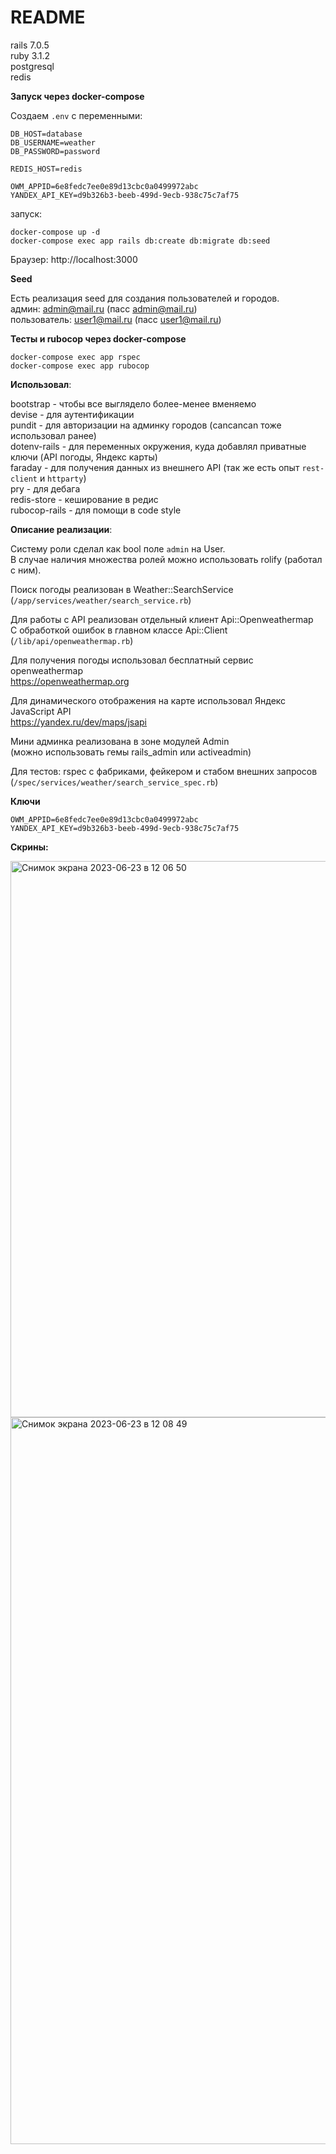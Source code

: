 # README

rails 7.0.5  
ruby 3.1.2  
postgresql  
redis  

**Запуск через docker-compose**

Создаем `.env` с переменными:  
```
DB_HOST=database
DB_USERNAME=weather
DB_PASSWORD=password

REDIS_HOST=redis

OWM_APPID=6e8fedc7ee0e89d13cbc0a0499972abc
YANDEX_API_KEY=d9b326b3-beeb-499d-9ecb-938c75c7af75
```

запуск:  
```
docker-compose up -d
docker-compose exec app rails db:create db:migrate db:seed
```

Браузер: http://localhost:3000  

**Seed**

Есть реализация seed для создания пользователей и городов.  
админ: admin@mail.ru (пасс admin@mail.ru)  
пользователь: user1@mail.ru (пасс user1@mail.ru)  

**Тесты и rubocop через docker-compose**

```
docker-compose exec app rspec
docker-compose exec app rubocop
```

**Использовал**:

bootstrap - чтобы все выглядело более-менее вменяемо  
devise - для аутентификации  
pundit - для авторизации на админку городов (cancancan тоже использовал ранее)  
dotenv-rails - для переменных окружения, куда добавлял приватные ключи (API погоды, Яндекс карты)  
faraday - для получения данных из внешнего API (так же есть опыт `rest-client` и `httparty`)  
pry - для дебага  
redis-store - кеширование в редис  
rubocop-rails - для помощи в code style  

**Описание реализации**:  

Систему роли сделал как bool поле `admin` на User.  
В случае наличия множества ролей можно использовать rolify (работал с ним).  

Поиск погоды реализован в Weather::SearchService  
(`/app/services/weather/search_service.rb`)  

Для работы с API реализован отдельный клиент Api::Openweathermap  
С обработкой ошибок в главном классе Api::Client  
(`/lib/api/openweathermap.rb`)  

Для получения погоды использовал бесплатный сервис openweathermap  
https://openweathermap.org  

Для динамического отображения на карте использовал Яндекс JavaScript API  
https://yandex.ru/dev/maps/jsapi  

Мини админка реализована в зоне модулей Admin  
(можно использовать гемы rails_admin или activeadmin)  

Для тестов: rspec с фабриками, фейкером и стабом внешних запросов  
(`/spec/services/weather/search_service_spec.rb`)  

**Ключи**
```
OWM_APPID=6e8fedc7ee0e89d13cbc0a0499972abc
YANDEX_API_KEY=d9b326b3-beeb-499d-9ecb-938c75c7af75
```

**Скрины:**

<img width="890" alt="Снимок экрана 2023-06-23 в 12 06 50" src="https://github.com/Svischev/weather/assets/7647253/a56b39aa-ab92-4ea9-b014-ea58d3c2763e">  
<img width="1163" alt="Снимок экрана 2023-06-23 в 12 08 49" src="https://github.com/Svischev/weather/assets/7647253/7e6d2972-4444-49c8-9ae7-ed696f332bf5">  


